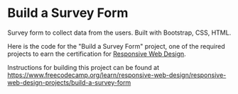 # Build a Survey Form

Survey form to collect data from the users. Built with Bootstrap, CSS, HTML.

Here is the code for the "Build a Survey Form" project, one of the required projects to earn the certification for [Responsive Web Design](https://www.freecodecamp.org/learn/responsive-web-design/).

Instructions for building this project can be found at https://www.freecodecamp.org/learn/responsive-web-design/responsive-web-design-projects/build-a-survey-form
